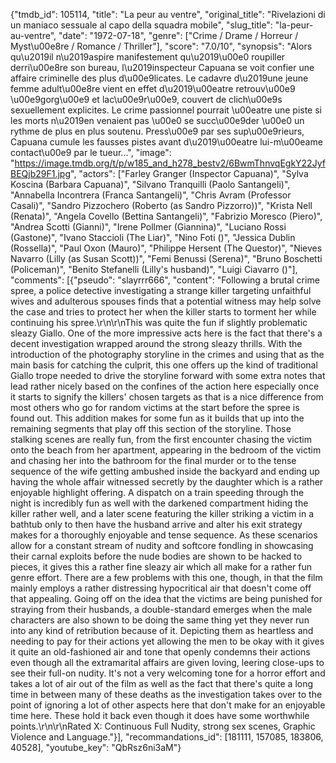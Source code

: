 {"tmdb_id": 105114, "title": "La peur au ventre", "original_title": "Rivelazioni di un maniaco sessuale al capo della squadra mobile", "slug_title": "la-peur-au-ventre", "date": "1972-07-18", "genre": ["Crime / Drame / Horreur / Myst\u00e8re / Romance / Thriller"], "score": "7.0/10", "synopsis": "Alors qu\u2019il n\u2019aspire manifestement qu\u2019\u00e0 roupiller derri\u00e8re son bureau, l\u2019inspecteur Capuana se voit confier une affaire criminelle des plus d\u00e9licates. Le cadavre d\u2019une jeune femme adult\u00e8re vient en effet d\u2019\u00eatre retrouv\u00e9 \u00e9gorg\u00e9 et lac\u00e9r\u00e9, couvert de clich\u00e9s sexuellement explicites. Le crime passionnel pourrait \u00eatre une piste si les morts n\u2019en venaient pas \u00e0 se succ\u00e9der \u00e0 un rythme de plus en plus soutenu. Press\u00e9 par ses sup\u00e9rieurs, Capuana cumule les fausses pistes avant d\u2019\u00eatre lui-m\u00eame contact\u00e9 par le tueur...", "image": "https://image.tmdb.org/t/p/w185_and_h278_bestv2/6BwmThnvqEgkY22JyfBEQjb29F1.jpg", "actors": ["Farley Granger (Inspector Capuana)", "Sylva Koscina (Barbara Capuana)", "Silvano Tranquilli (Paolo Santangeli)", "Annabella Incontrera (Franca Santangeli)", "Chris Avram (Professor Casali)", "Sandro Pizzochero (Roberto (as Sandro Pizzorro))", "Krista Nell (Renata)", "Angela Covello (Bettina Santangeli)", "Fabrizio Moresco (Piero)", "Andrea Scotti (Gianni)", "Irene Pollmer (Giannina)", "Luciano Rossi (Gastone)", "Ivano Staccioli (The Liar)", "Nino Foti ()", "Jessica Dublin (Rossella)", "Paul Oxon (Mauro)", "Philippe Hersent (The Questor)", "Nieves Navarro (Lilly (as Susan Scott))", "Femi Benussi (Serena)", "Bruno Boschetti (Policeman)", "Benito Stefanelli (Lilly's husband)", "Luigi Ciavarro ()"], "comments": [{"pseudo": "slayrrr666", "content": "Following a brutal crime spree, a police detective investigating a strange killer targeting unfaithful wives and adulterous spouses finds that a potential witness may help solve the case and tries to protect her when the killer starts to torment her while continuing his spree.\r\n\r\nThis was quite the fun if slightly problematic sleazy Giallo. One of the more impressive acts here is the fact that there's a decent investigation wrapped around the strong sleazy thrills. With the introduction of the photography storyline in the crimes and using that as the main basis for catching the culprit, this one offers up the kind of traditional Giallo trope needed to drive the storyline forward with some extra notes that lead rather nicely based on the confines of the action here especially once it starts to signify the killers' chosen targets as that is a nice difference from most others who go for random victims at the start before the spree is found out. This addition makes for some fun as it builds that up into the remaining segments that play off this section of the storyline. Those stalking scenes are really fun, from the first encounter chasing the victim onto the beach from her apartment, appearing in the bedroom of the victim and chasing her into the bathroom for the final murder or to the tense sequence of the wife getting ambushed inside the backyard and ending up having the whole affair witnessed secretly by the daughter which is a rather enjoyable highlight offering. A dispatch on a train speeding through the night is incredibly fun as well with the darkened compartment hiding the killer rather well, and a later scene featuring the killer striking a victim in a bathtub only to then have the husband arrive and alter his exit strategy makes for a thoroughly enjoyable and tense sequence. As these scenarios allow for a constant stream of nudity and softcore fondling in showcasing their carnal exploits before the nude bodies are shown to be hacked to pieces, it gives this a rather fine sleazy air which all make for a rather fun genre effort. There are a few problems with this one, though, in that the film mainly employs a rather distressing hypocritical air that doesn't come off that appealing. Going off on the idea that the victims are being punished for straying from their husbands, a double-standard emerges when the male characters are also shown to be doing the same thing yet they never run into any kind of retribution because of it. Depicting them as heartless and needing to pay for their actions yet allowing the men to be okay with it gives it quite an old-fashioned air and tone that openly condemns their actions even though all the extramarital affairs are given loving, leering close-ups to see their full-on nudity. It's not a very welcoming tone for a horror effort and takes a lot of air out of the film as well as the fact that there's quite a long time in between many of these deaths as the investigation takes over to the point of ignoring a lot of other aspects here that don't make for an enjoyable time here. These hold it back even though it does have some worthwhile points.\r\n\r\nRated X: Continuous Full Nudity, strong sex scenes, Graphic Violence and Language."}], "recommandations_id": [181111, 157085, 183806, 40528], "youtube_key": "QbRsz6ni3aM"}
